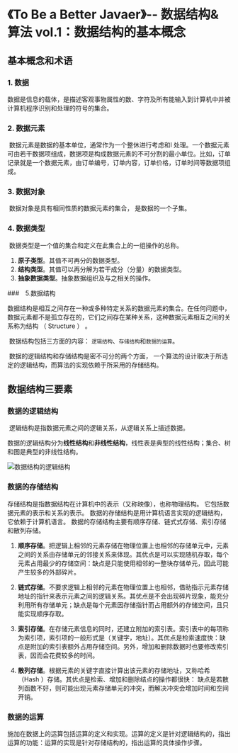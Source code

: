 # 《To Be a Better Javaer》-- 数据结构&算法  vol.1：数据结构的基本概念

## 基本概念和术语

### 1. 数据

​	数据是信息的载体，是描述客观事物属性的数、字符及所有能输入到计算机中并被计算机程序识别和处理的符号的集合。

### 2. 数据元素

​	数据元素是数据的基本单位，通常作为一个整休进行考虑和l 处理。一个数据元素可由若干数据项组成，数据项是构成数据元素的不可分割的最小单位。比如，订单记录就是一个数据元素，由订单编号，订单内容，订单价格，订单时间等数据项组成。

### 3. 数据对象

​	数据对象是具有相同性质的数据元素的集合， 是数据的一个子集。

### 4. 数据类型

​	数据类型是一个值的集合和定义在此集合上的一组操作的总称。

1. **原子类型**。其值不可再分的数据类型。
2. **结构类型**。其值可以再分解为若干成分（分量）的数据类型。
3. **抽象数据类型**。抽象数据组织及与之相关的操作。

###　5.数据结构

​	数据结构是相互之间存在一种或多种特定关系的数据元素的集合。在任何问题中， 数据元素都不是孤立存在的，它们之间存在某种关系，这种数据元素相互之间的关系称为结构 （ Structure ） 。

​	数据结构包括三方面的内容： `逻辑结构`、`存储结构`和`数据的运算`。

​	数据的逻辑结构和存储结构是密不可分的两个方面， 一个算法的设计取决于所选定的逻辑结构，而算法的实现依赖于所采用的存储结构。

## 数据结构三要素

### 数据的逻辑结构

​	逻辑结构是指数据元素之间的逻辑关系，从逻辑关系上描述数据。

​	数据的逻辑结构分为**线性结构**和**非线性结构**，线性表是典型的线性结构；集合、树和图是典型的非线性结构。

![数据结构的逻辑结构](D:\.md\studying\数据结构\数据结构的逻辑结构.png)

### 数据的存储结构	

存储结构是指数据结构在计算机中的表示（又称映像），也称物理结构。 它包括数据元素的表示和关系的表示。 数据的存储结构是用计算机语言实现的逻辑结构，它依赖于计算机语言。 数据的存储结构主要有顺序存储、链式式存储、索引存储和散列存储。

1. **顺序存储**。把逻辑上相邻的元素存储在物理位置上也相邻的存储单元中，元素之间的关系由存储单元的邻接关系来体现。其优点是可以实现随机存取，每个元素占用最少的存储空间：缺点是只能使用相邻的一整块存储单元，因此可能产生较多的外部碎片。
2. **链式存储**。不要求逻辑上相邻的元素在物理位置上也相邻，借助指示元素存储地址的指针来表示元素之间的逻辑关系。其优点是不会出现碎片现象，能充分利用所有存储单元；缺点是每个元素因存储指针而占用额外的存储空间，且只能实现顺序存取。
3. **索引存储**。在存储元素信息的同时，还建立附加的索引表。索引表中的每项称为索引项，索引项的一般形式是（关键字，地址）。其优点是检索速度快：缺点是附加的索引表额外占用存储空间。另外，增加和删除数据时也要修改索引表，因而会花费较多的时间。

4. **散列存储**。根据元素的关键字直接计算出该元素的存储地址，又称哈希（Hash ）存储。其优点是检索、增加和删除结点的操作都很快： 缺点是若散列函数不好，则可能出现元素存储单元的冲突，而解决冲突会增加时间和空间开销。

### 数据的运算

​	施加在数据上的运算包括运算的定义和实现。运算的定义是针对逻辑结构的，指出运算的功能：运算的实现是针对存储结构的，指出运算的具体操作步骤。



